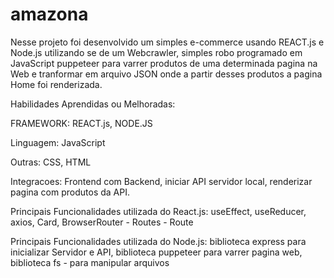# amazona

Nesse projeto foi desenvolvido um simples e-commerce usando REACT.js e Node.js utilizando se de um Webcrawler, simples robo programado em JavaScript puppeteer para varrer produtos de uma determinada pagina na Web e tranformar em arquivo JSON onde a partir desses produtos a pagina Home foi renderizada.

Habilidades Aprendidas ou Melhoradas:

FRAMEWORK: REACT.js, NODE.JS

Linguagem: JavaScript

Outras: CSS, HTML

Integracoes: Frontend com Backend, iniciar API servidor local, renderizar pagina com produtos da API.

Principais Funcionalidades utilizada do React.js: useEffect, useReducer, axios, Card, BrowserRouter - Routes - Route

Principais Funcionalidades utilizada do Node.js: biblioteca express para inicializar Servidor e API, biblioteca puppeteer para varrer pagina web, biblioteca fs - para manipular arquivos

